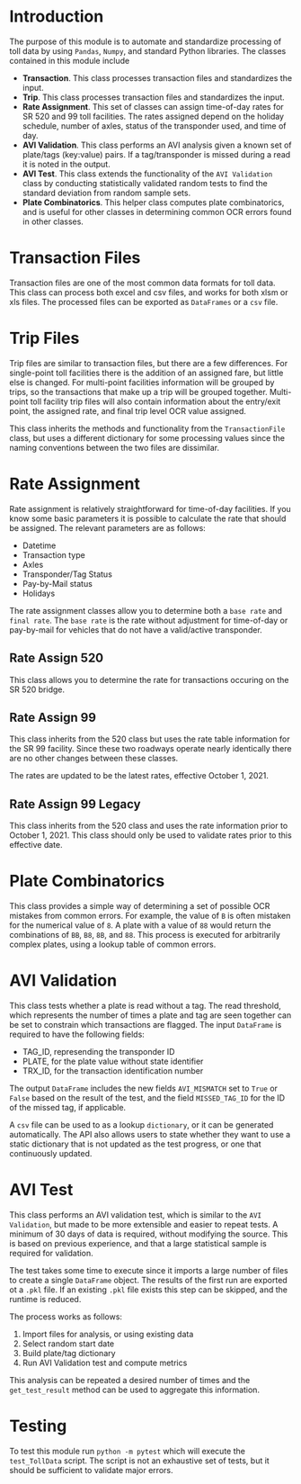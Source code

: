# Introduction
The purpose of this module is to automate and standardize processing of toll data by using `Pandas`, `Numpy`, and standard Python libraries. The classes contained in this module include
- **Transaction**. This class processes transaction files and standardizes the input. 
- **Trip**. This class processes transaction files and standardizes the input. 
- **Rate Assignment**. This set of classes can assign time-of-day rates for SR 520 and 99 toll facilities. The rates assigned depend on the holiday schedule, number of axles, status of the transponder used, and time of day.
- **AVI Validation**. This class performs an AVI analysis given a known set of plate/tags (key:value) pairs. If a tag/transponder is missed during a read it is noted in the output.
- **AVI Test**. This class extends the functionality of the `AVI Validation` class by conducting statistically validated random tests to find the standard deviation from random sample sets. 
- **Plate Combinatorics**. This helper class computes plate combinatorics, and is useful for other classes in determining common OCR errors found in other classes. 

# Transaction Files
Transaction files are one of the most common data formats for toll data. This class can process both excel and csv files, and works for both xlsm or xls files. The processed files can be exported as `DataFrames` or a `csv` file.

# Trip Files
Trip files are similar to transaction files, but there are a few differences. For single-point toll facilities there is the addition of an assigned fare, but little else is changed. For multi-point facilities
information will be grouped by trips, so the transactions that make up a trip will be grouped together. Multi-point toll facility trip files will also contain information about the entry/exit point, the assigned rate, and final trip level OCR value assigned. 

This class inherits the methods and functionality from the `TransactionFile` class, but uses a different dictionary for some processing values since the naming conventions between the two files are dissimilar. 


# Rate Assignment
Rate assignment is relatively straightforward for time-of-day facilities. If you know some basic parameters it is possible to calculate the rate that should be assigned. The relevant parameters are as follows:
- Datetime
- Transaction type
- Axles
- Transponder/Tag Status
- Pay-by-Mail status
- Holidays 

The rate assignment classes allow you to determine both a `base rate` and `final rate`. The `base rate` is the rate without adjustment for time-of-day or pay-by-mail for vehicles that do not have a valid/active transponder. 
## Rate Assign 520
This class allows you to determine the rate for transactions occuring on the SR 520 bridge. 

## Rate Assign 99
This class inherits from the 520 class but uses the rate table information for the SR 99 facility. Since these two roadways operate nearly identically there are no other changes between these classes.

The rates are updated to be the latest rates, effective October 1, 2021.

## Rate Assign 99 Legacy
This class inherits from the 520 class and uses the rate information prior to October 1, 2021. This class should only be used to validate rates prior to this effective date. 

# Plate Combinatorics
This class provides a simple way of determining a set of possible OCR mistakes from common errors. For example, the value of `B` is often mistaken for the numerical value of `8`. A plate with a value of `88` would return the combinations of `BB`, `B8`, `8B`, and `88`. This process is executed for arbitrarily complex plates, using a lookup table of common errors. 

# AVI Validation
This class tests whether a plate is read without a tag. The read threshold, which represents the number of times a plate and tag are seen together can be set to constrain which transactions are flagged. The input `DataFrame` is required to have the following fields:
- TAG_ID, represending the transponder ID
- PLATE, for the plate value without state identifier
- TRX_ID, for the transaction identification number

The output `DataFrame` includes the new fields `AVI_MISMATCH` set to `True` or `False` based on the result of the test, and the field `MISSED_TAG_ID` for the ID of the missed tag, if applicable.

A `csv` file can be used to as a lookup `dictionary`, or it can be generated automatically. The API also allows users to state whether they want to use a static dictionary that is not updated as the test progress, or one that continuously updated. 

# AVI Test
This class performs an AVI validation test, which is similar to the `AVI Validation`, but made to be more extensible and easier to repeat tests. A minimum of 30 days of data is required, without modifying the source. This is based on previous experience, and that a large statistical sample is required for validation. 

The test takes some time to execute since it imports a large number of files to create a single `DataFrame` object. The results of the first run are exported ot a `.pkl` file. If an existing `.pkl` file exists this step can be skipped, and the runtime is reduced. 

The process works as follows: 
1. Import files for analysis, or using existing data
2. Select random start date
3. Build plate/tag dictionary
4. Run AVI Validation test and compute metrics

This analysis can be repeated a desired number of times and the `get_test_result` method can be used to aggregate this information.

# Testing 
To test this module run `python -m pytest` which will execute the `test_TollData` script. The script is not an exhaustive set of tests, but it should be sufficient to validate major errors. 
